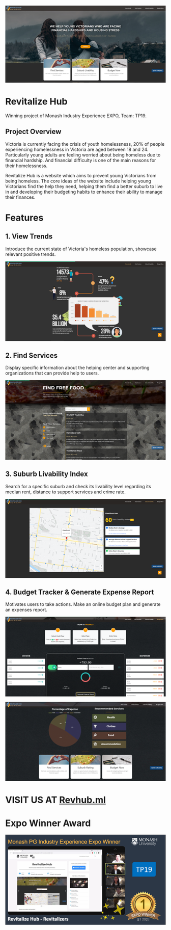 [![landingPage](/gitResources/landingPage.png "RevHub Landing")](https://revhub.ml)

# Revitalize Hub
Winning project of Monash Industry Experience EXPO, Team: TP19. 

## Project Overview				
Victoria is currently facing the crisis of youth homelessness, 20% of people experiencing homelessness in Victoria are aged between 18 and 24. Particularly young adults are feeling worried about being homeless due to financial hardship. And financial difficulty is one of the main reasons for their homelessness.

Revitalize Hub is a website which aims to prevent young Victorians from being homeless. The core ideas of the website include helping young Victorians find the help they need, helping them find a better suburb to live in and developing their budgeting habits to enhance their ability to manage their finances.

# Features

## 1. View Trends
Introduce the current state of Victoria's homeless population, showcase relevant positive trends.

![viewTrends](/gitResources/viewTrends.png "View Trends")

## 2. Find Services
Display specific information about the helping center and supporting organizations that can provide help to users. 

![findServices](/gitResources/findServices.png "Find Services")

## 3. Suburb Livability Index
Search for a specific suburb and check its livability level regarding its median rent, distance to support services and crime rate.

![suburbLivability](/gitResources/suburbLivability.png "Suburb Livability Index")

## 4. Budget Tracker & Generate Expense Report
Motivates users to take actions. Make an online budget plan and generate an expenses report.

![budgetTracker](/gitResources/budgetTracker.png "Budget Tracker")

![expenseReport](/gitResources/expenseReport.png "Generate Expense Report")


# VISIT US AT [Revhub.ml](https://revhub.ml)

# Expo Winner Award
![expo](/gitResources/expo.png "Expo Award")



